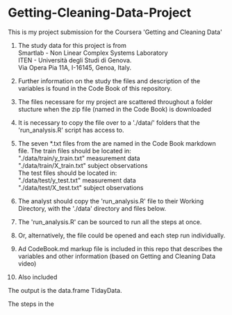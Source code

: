 # Getting-Cleaning-Data-Project
This is my project submission for the Coursera 'Getting and Cleaning Data'

1. The study data for this project is from  
	Smartlab - Non Linear Complex Systems Laboratory                                                                      
	ITEN - Università degli Studi di Genova.                                                                               
	Via Opera Pia 11A, I-16145, Genoa, Italy.                                                                               
    
2. Further information on the study the files and description of the variables is found in the Code Book of this repository.
3. The files necessare for my project are scattered throughout a folder stucture when the zip file (named in the Code Book) is downloaded
4. It is necessary to copy the file over to a './data/' folders that the 'run_analysis.R' script has access to.
5. The seven *.txt files from the are named in the Code Book markdown file.
	The train files should be located in:											
		"./data/train/y_train.txt"  measurement data									
		"./data/train/X_train.txt"  subject observations								
	The test files should be located in:											
		"./data/test/y_test.txt"    measurement data									
		"./data/test/X_test.txt"    subject observations								

6. The analyst should copy the 'run_analysis.R' file to their Working Directory, with the './data' directory and files below.
7. The 'run_analysis.R' can be sourced to run all the steps at once.
8. Or, alternatively, the file could be opened and each step run individually.
9. Ad CodeBook.md markup file is included in this repo that describes the variables and other information (based on Getting and Cleaning Data video)
10. Also included


The output is the data.frame TidayData.

The steps in the  

 
